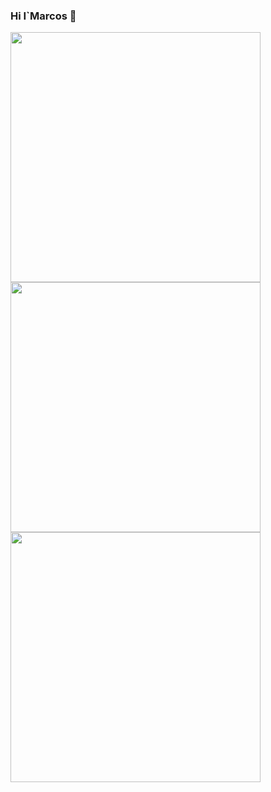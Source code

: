 ### Hi I`Marcos 👋

<div>
  <img width="400" src="https://github-readme-stats.vercel.app/api?username=MarcosApodaca&theme=bear&show_icons=true&hide_border=true&count_private=true" />
  <img width="400"  src="https://github-readme-streak-stats.herokuapp.com/?user=MarcosApodaca&theme=bear&hide_border=true" />
  <img width="400"  src="https://github-readme-stats.vercel.app/api/top-langs/?username=MarcosApodaca&theme=bear&show_icons=true&hide_border=true&layout=compact" />
</div>
